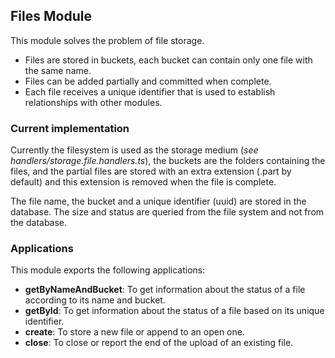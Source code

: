 ## Files Module

This module solves the problem of file storage.

- Files are stored in buckets, each bucket can contain only one file with the same name.
- Files can be added partially and committed when complete.
- Each file receives a unique identifier that is used to establish relationships with other modules.

### Current implementation

Currently the filesystem is used as the storage medium (_see handlers/storage.file.handlers.ts_), the buckets are the folders containing the files, and the partial files are stored with an extra extension (.part by default) and this extension is removed when the file is complete.

The file name, the bucket and a unique identifier (uuid) are stored in the database. The size and status are queried from the file system and not from the database.

### Applications

This module exports the following applications:

- **getByNameAndBucket**: To get information about the status of a file according to its name and bucket.
- **getById**: To get information about the status of a file based on its unique identifier.
- **create**: To store a new file or append to an open one.
- **close**: To close or report the end of the upload of an existing file.
